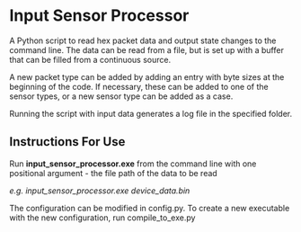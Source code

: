 # Input Sensor Processor

A Python script to read hex packet data and output state changes to the command line. The data can be read from a file, but is set up with a buffer that can be filled from a continuous source.

A new packet type can be added by adding an entry with byte sizes at the beginning of the code. If necessary, these can be added to one of the sensor types, or a new sensor type can be added as a case.

Running the script with input data generates a log file in the specified folder.

## Instructions For Use
Run **input_sensor_processor.exe** from the command line with one positional argument - the file path of the data to be read

*e.g. input_sensor_processor.exe device_data.bin*

The configuration can be modified in config.py. To create a new executable with the new configuration, run compile_to_exe.py
